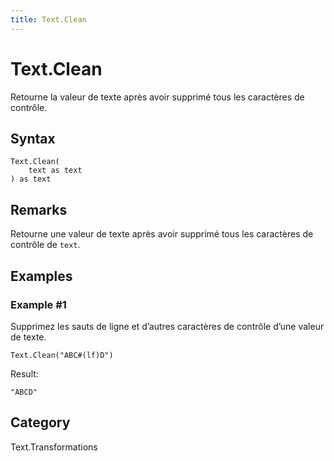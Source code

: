 ```yaml
---
title: Text.Clean
---
```


# Text.Clean


Retourne la valeur de texte après avoir supprimé tous les caractères de contrôle.


## Syntax

```powerquery
Text.Clean(
    text as text
) as text
```


## Remarks

Retourne une valeur de texte après avoir supprimé tous les caractères de contrôle de <code>text</code>.


## Examples

### Example #1 
Supprimez les sauts de ligne et d’autres caractères de contrôle d’une valeur de texte.
```powerquery
Text.Clean("ABC#(lf)D")
```

Result: 
```powerquery
"ABCD"
```




## Category
Text.Transformations
